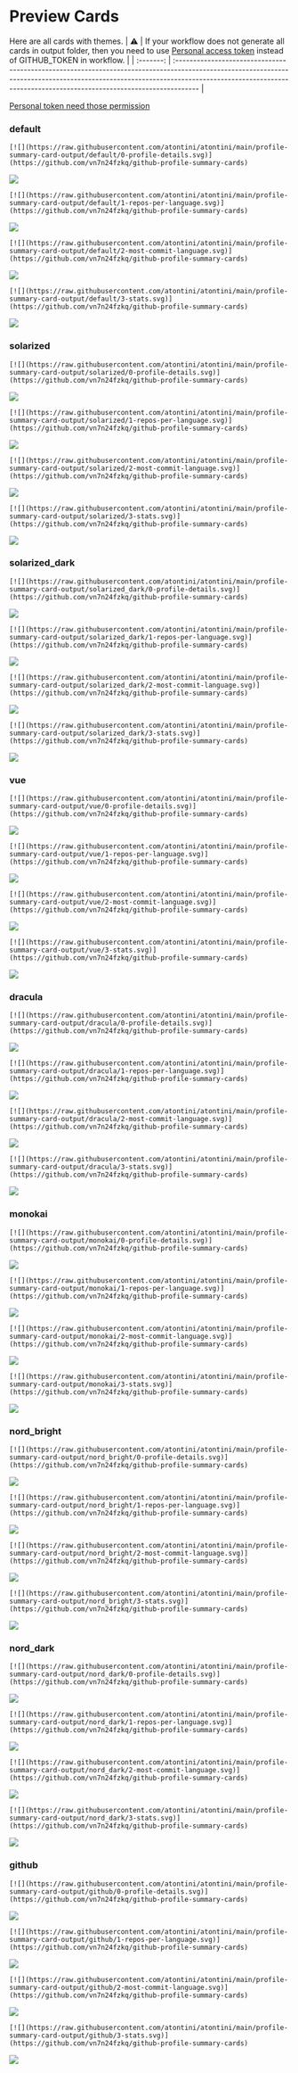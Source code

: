 
# Preview Cards

Here are all cards with themes.
| :warning: | If your workflow does not generate all cards in output folder, then you need to use [Personal access token](https://docs.github.com/en/actions/configuring-and-managing-workflows/creating-and-storing-encrypted-secrets) instead of GITHUB_TOKEN in workflow. |
| :-------: | :------------------------------------------------------------------------------------------------------------------------------------------------------------------------------------------------------------------------------------------------ |

[Personal token need those permission](https://github.com/vn7n24fzkq/github-profile-summary-cards/wiki/Personal-access-token-permissions)


### default


```
[![](https://raw.githubusercontent.com/atontini/atontini/main/profile-summary-card-output/default/0-profile-details.svg)](https://github.com/vn7n24fzkq/github-profile-summary-cards)
```
![](https://raw.githubusercontent.com/atontini/atontini/main/profile-summary-card-output/default/0-profile-details.svg)


```
[![](https://raw.githubusercontent.com/atontini/atontini/main/profile-summary-card-output/default/1-repos-per-language.svg)](https://github.com/vn7n24fzkq/github-profile-summary-cards)
```
![](https://raw.githubusercontent.com/atontini/atontini/main/profile-summary-card-output/default/1-repos-per-language.svg)


```
[![](https://raw.githubusercontent.com/atontini/atontini/main/profile-summary-card-output/default/2-most-commit-language.svg)](https://github.com/vn7n24fzkq/github-profile-summary-cards)
```
![](https://raw.githubusercontent.com/atontini/atontini/main/profile-summary-card-output/default/2-most-commit-language.svg)


```
[![](https://raw.githubusercontent.com/atontini/atontini/main/profile-summary-card-output/default/3-stats.svg)](https://github.com/vn7n24fzkq/github-profile-summary-cards)
```
![](https://raw.githubusercontent.com/atontini/atontini/main/profile-summary-card-output/default/3-stats.svg)


### solarized


```
[![](https://raw.githubusercontent.com/atontini/atontini/main/profile-summary-card-output/solarized/0-profile-details.svg)](https://github.com/vn7n24fzkq/github-profile-summary-cards)
```
![](https://raw.githubusercontent.com/atontini/atontini/main/profile-summary-card-output/solarized/0-profile-details.svg)


```
[![](https://raw.githubusercontent.com/atontini/atontini/main/profile-summary-card-output/solarized/1-repos-per-language.svg)](https://github.com/vn7n24fzkq/github-profile-summary-cards)
```
![](https://raw.githubusercontent.com/atontini/atontini/main/profile-summary-card-output/solarized/1-repos-per-language.svg)


```
[![](https://raw.githubusercontent.com/atontini/atontini/main/profile-summary-card-output/solarized/2-most-commit-language.svg)](https://github.com/vn7n24fzkq/github-profile-summary-cards)
```
![](https://raw.githubusercontent.com/atontini/atontini/main/profile-summary-card-output/solarized/2-most-commit-language.svg)


```
[![](https://raw.githubusercontent.com/atontini/atontini/main/profile-summary-card-output/solarized/3-stats.svg)](https://github.com/vn7n24fzkq/github-profile-summary-cards)
```
![](https://raw.githubusercontent.com/atontini/atontini/main/profile-summary-card-output/solarized/3-stats.svg)


### solarized_dark


```
[![](https://raw.githubusercontent.com/atontini/atontini/main/profile-summary-card-output/solarized_dark/0-profile-details.svg)](https://github.com/vn7n24fzkq/github-profile-summary-cards)
```
![](https://raw.githubusercontent.com/atontini/atontini/main/profile-summary-card-output/solarized_dark/0-profile-details.svg)


```
[![](https://raw.githubusercontent.com/atontini/atontini/main/profile-summary-card-output/solarized_dark/1-repos-per-language.svg)](https://github.com/vn7n24fzkq/github-profile-summary-cards)
```
![](https://raw.githubusercontent.com/atontini/atontini/main/profile-summary-card-output/solarized_dark/1-repos-per-language.svg)


```
[![](https://raw.githubusercontent.com/atontini/atontini/main/profile-summary-card-output/solarized_dark/2-most-commit-language.svg)](https://github.com/vn7n24fzkq/github-profile-summary-cards)
```
![](https://raw.githubusercontent.com/atontini/atontini/main/profile-summary-card-output/solarized_dark/2-most-commit-language.svg)


```
[![](https://raw.githubusercontent.com/atontini/atontini/main/profile-summary-card-output/solarized_dark/3-stats.svg)](https://github.com/vn7n24fzkq/github-profile-summary-cards)
```
![](https://raw.githubusercontent.com/atontini/atontini/main/profile-summary-card-output/solarized_dark/3-stats.svg)


### vue


```
[![](https://raw.githubusercontent.com/atontini/atontini/main/profile-summary-card-output/vue/0-profile-details.svg)](https://github.com/vn7n24fzkq/github-profile-summary-cards)
```
![](https://raw.githubusercontent.com/atontini/atontini/main/profile-summary-card-output/vue/0-profile-details.svg)


```
[![](https://raw.githubusercontent.com/atontini/atontini/main/profile-summary-card-output/vue/1-repos-per-language.svg)](https://github.com/vn7n24fzkq/github-profile-summary-cards)
```
![](https://raw.githubusercontent.com/atontini/atontini/main/profile-summary-card-output/vue/1-repos-per-language.svg)


```
[![](https://raw.githubusercontent.com/atontini/atontini/main/profile-summary-card-output/vue/2-most-commit-language.svg)](https://github.com/vn7n24fzkq/github-profile-summary-cards)
```
![](https://raw.githubusercontent.com/atontini/atontini/main/profile-summary-card-output/vue/2-most-commit-language.svg)


```
[![](https://raw.githubusercontent.com/atontini/atontini/main/profile-summary-card-output/vue/3-stats.svg)](https://github.com/vn7n24fzkq/github-profile-summary-cards)
```
![](https://raw.githubusercontent.com/atontini/atontini/main/profile-summary-card-output/vue/3-stats.svg)


### dracula


```
[![](https://raw.githubusercontent.com/atontini/atontini/main/profile-summary-card-output/dracula/0-profile-details.svg)](https://github.com/vn7n24fzkq/github-profile-summary-cards)
```
![](https://raw.githubusercontent.com/atontini/atontini/main/profile-summary-card-output/dracula/0-profile-details.svg)


```
[![](https://raw.githubusercontent.com/atontini/atontini/main/profile-summary-card-output/dracula/1-repos-per-language.svg)](https://github.com/vn7n24fzkq/github-profile-summary-cards)
```
![](https://raw.githubusercontent.com/atontini/atontini/main/profile-summary-card-output/dracula/1-repos-per-language.svg)


```
[![](https://raw.githubusercontent.com/atontini/atontini/main/profile-summary-card-output/dracula/2-most-commit-language.svg)](https://github.com/vn7n24fzkq/github-profile-summary-cards)
```
![](https://raw.githubusercontent.com/atontini/atontini/main/profile-summary-card-output/dracula/2-most-commit-language.svg)


```
[![](https://raw.githubusercontent.com/atontini/atontini/main/profile-summary-card-output/dracula/3-stats.svg)](https://github.com/vn7n24fzkq/github-profile-summary-cards)
```
![](https://raw.githubusercontent.com/atontini/atontini/main/profile-summary-card-output/dracula/3-stats.svg)


### monokai


```
[![](https://raw.githubusercontent.com/atontini/atontini/main/profile-summary-card-output/monokai/0-profile-details.svg)](https://github.com/vn7n24fzkq/github-profile-summary-cards)
```
![](https://raw.githubusercontent.com/atontini/atontini/main/profile-summary-card-output/monokai/0-profile-details.svg)


```
[![](https://raw.githubusercontent.com/atontini/atontini/main/profile-summary-card-output/monokai/1-repos-per-language.svg)](https://github.com/vn7n24fzkq/github-profile-summary-cards)
```
![](https://raw.githubusercontent.com/atontini/atontini/main/profile-summary-card-output/monokai/1-repos-per-language.svg)


```
[![](https://raw.githubusercontent.com/atontini/atontini/main/profile-summary-card-output/monokai/2-most-commit-language.svg)](https://github.com/vn7n24fzkq/github-profile-summary-cards)
```
![](https://raw.githubusercontent.com/atontini/atontini/main/profile-summary-card-output/monokai/2-most-commit-language.svg)


```
[![](https://raw.githubusercontent.com/atontini/atontini/main/profile-summary-card-output/monokai/3-stats.svg)](https://github.com/vn7n24fzkq/github-profile-summary-cards)
```
![](https://raw.githubusercontent.com/atontini/atontini/main/profile-summary-card-output/monokai/3-stats.svg)


### nord_bright


```
[![](https://raw.githubusercontent.com/atontini/atontini/main/profile-summary-card-output/nord_bright/0-profile-details.svg)](https://github.com/vn7n24fzkq/github-profile-summary-cards)
```
![](https://raw.githubusercontent.com/atontini/atontini/main/profile-summary-card-output/nord_bright/0-profile-details.svg)


```
[![](https://raw.githubusercontent.com/atontini/atontini/main/profile-summary-card-output/nord_bright/1-repos-per-language.svg)](https://github.com/vn7n24fzkq/github-profile-summary-cards)
```
![](https://raw.githubusercontent.com/atontini/atontini/main/profile-summary-card-output/nord_bright/1-repos-per-language.svg)


```
[![](https://raw.githubusercontent.com/atontini/atontini/main/profile-summary-card-output/nord_bright/2-most-commit-language.svg)](https://github.com/vn7n24fzkq/github-profile-summary-cards)
```
![](https://raw.githubusercontent.com/atontini/atontini/main/profile-summary-card-output/nord_bright/2-most-commit-language.svg)


```
[![](https://raw.githubusercontent.com/atontini/atontini/main/profile-summary-card-output/nord_bright/3-stats.svg)](https://github.com/vn7n24fzkq/github-profile-summary-cards)
```
![](https://raw.githubusercontent.com/atontini/atontini/main/profile-summary-card-output/nord_bright/3-stats.svg)


### nord_dark


```
[![](https://raw.githubusercontent.com/atontini/atontini/main/profile-summary-card-output/nord_dark/0-profile-details.svg)](https://github.com/vn7n24fzkq/github-profile-summary-cards)
```
![](https://raw.githubusercontent.com/atontini/atontini/main/profile-summary-card-output/nord_dark/0-profile-details.svg)


```
[![](https://raw.githubusercontent.com/atontini/atontini/main/profile-summary-card-output/nord_dark/1-repos-per-language.svg)](https://github.com/vn7n24fzkq/github-profile-summary-cards)
```
![](https://raw.githubusercontent.com/atontini/atontini/main/profile-summary-card-output/nord_dark/1-repos-per-language.svg)


```
[![](https://raw.githubusercontent.com/atontini/atontini/main/profile-summary-card-output/nord_dark/2-most-commit-language.svg)](https://github.com/vn7n24fzkq/github-profile-summary-cards)
```
![](https://raw.githubusercontent.com/atontini/atontini/main/profile-summary-card-output/nord_dark/2-most-commit-language.svg)


```
[![](https://raw.githubusercontent.com/atontini/atontini/main/profile-summary-card-output/nord_dark/3-stats.svg)](https://github.com/vn7n24fzkq/github-profile-summary-cards)
```
![](https://raw.githubusercontent.com/atontini/atontini/main/profile-summary-card-output/nord_dark/3-stats.svg)


### github


```
[![](https://raw.githubusercontent.com/atontini/atontini/main/profile-summary-card-output/github/0-profile-details.svg)](https://github.com/vn7n24fzkq/github-profile-summary-cards)
```
![](https://raw.githubusercontent.com/atontini/atontini/main/profile-summary-card-output/github/0-profile-details.svg)


```
[![](https://raw.githubusercontent.com/atontini/atontini/main/profile-summary-card-output/github/1-repos-per-language.svg)](https://github.com/vn7n24fzkq/github-profile-summary-cards)
```
![](https://raw.githubusercontent.com/atontini/atontini/main/profile-summary-card-output/github/1-repos-per-language.svg)


```
[![](https://raw.githubusercontent.com/atontini/atontini/main/profile-summary-card-output/github/2-most-commit-language.svg)](https://github.com/vn7n24fzkq/github-profile-summary-cards)
```
![](https://raw.githubusercontent.com/atontini/atontini/main/profile-summary-card-output/github/2-most-commit-language.svg)


```
[![](https://raw.githubusercontent.com/atontini/atontini/main/profile-summary-card-output/github/3-stats.svg)](https://github.com/vn7n24fzkq/github-profile-summary-cards)
```
![](https://raw.githubusercontent.com/atontini/atontini/main/profile-summary-card-output/github/3-stats.svg)

